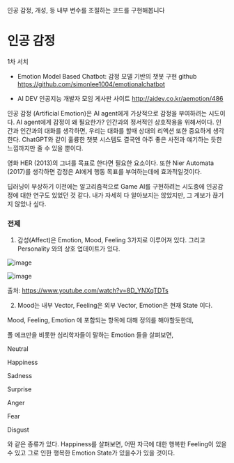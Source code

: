 인공 감정, 개성, 등 내부 변수를 조절하는 코드를 구현해봅니다

# 인공 감정

1차 서치

- Emotion Model Based Chatbot: 감정 모델 기반의 챗봇 구현 github
https://github.com/simonlee1004/emotionalchatbot

- AI DEV 인공지능 개발자 모임 게사판 사이트
http://aidev.co.kr/aemotion/486


인공 감정 (Artificial Emotion)은 AI agent에게 가상적으로 감정을 부여하려는 시도이다. AI agent에게 감정이 왜 필요한가? 인간과의 정서적인 상호작용을 위해서이다. 인간과 인간과의 대화를 생각하면, 우리는 대화를 할때 상대의 리액션 또한 중요하게 생각한다. ChatGPT와 같이 훌륭한 챗봇 시스템도 결국엔 아주 좋은 사전과 얘기하는 듯한 느낌까지만 줄 수 있을 뿐이다.

영화 HER (2013)의 그녀를 목표로 한다면 필요한 요소이다.
또한 Nier Automata (2017)를 생각하면 감정은 AI에게 행동 목표를 부여하는데에 효과적일것이다.

딥러닝이 부상하기 이전에는 알고리즘적으로 Game AI를 구현하려는 시도중에 인공감정에 대한 연구도 있었던 것 같다. 내가 자세히 다 알아보지는 않았지만, 그 계보가 끊기지 않았나 싶다.

### 전제

1. 감성(Affect)은 Emotion, Mood, Feeling 3가지로 이루어져 있다. 그리고 Personality 와의 상호 업데이트가 있다.

![image](https://user-images.githubusercontent.com/45591887/230361001-cc542baa-f708-47b3-9f17-66985b5df950.png)

![image](https://user-images.githubusercontent.com/45591887/230360803-0c022312-b0e3-439d-9eae-6895011be43f.png)

출처: https://www.youtube.com/watch?v=8D_YNXqTDTs


2. Mood는 내부 Vector, Feeling은 외부 Vector, Emotion은 현재 State 이다.

Mood, Feeling, Emotion 에 포함되는 항목에 대해 정의를 해야할듯한데,

폴 에크만을 비롯한 심리학자들이 말하는 Emotion 들을 살펴보면,

Neutral

Happiness

Sadness

Surprise

Anger

Fear

Disgust

와 같은 종류가 있다. Happiness를 살펴보면, 어떤 자극에 대한 행복한 Feeling이 있을 수 있고 그로 인한 행복한 Emotion State가 있을수가 있을 것이다.








